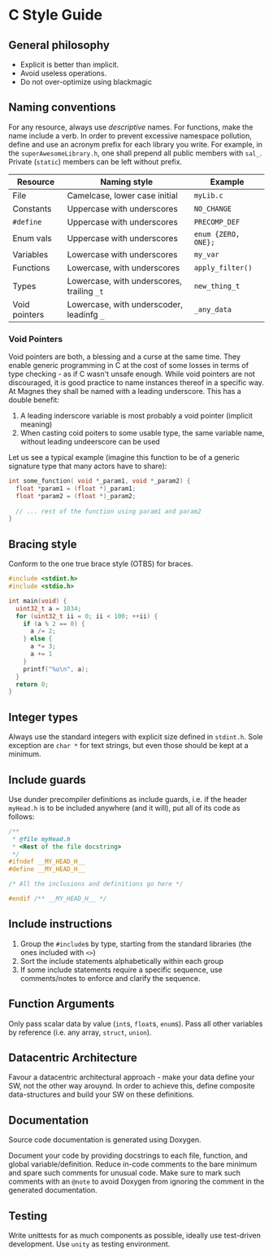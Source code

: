 # C Style Guide

## General philosophy
* Explicit is better than implicit.
* Avoid useless operations.
* Do not over-optimize using blackmagic

## Naming conventions
For any resource, always use _descriptive_ names. For functions, make
the name include a verb. In order to prevent excessive namespace pollution,
define and use an acronym prefix for each library you write. For example,
in the `superAwesomeLibrary.h`, one shall prepend all public members
with `sal_`. Private (`static`) members can be left without prefix.

| Resource      | Naming style                                  | Example               |
|---------------|-----------------------------------------------|-----------------------|
| File          | Camelcase, lower case initial                 | `myLib.c`             |
| Constants     | Uppercase with underscores                    | `NO_CHANGE`           |
| `#define`     | Uppercase with underscores                    | `PRECOMP_DEF`         |
| Enum vals     | Uppercase with underscores                    | `enum {ZERO, ONE};`   |
| Variables     | Lowercase with underscores                    | `my_var`              |
| Functions     | Lowercase, with underscores                   | `apply_filter()`      |
| Types         | Lowercase, with underscores, trailing `_t`    | `new_thing_t`         |
| Void pointers | Lowercase, with underscoder, leadinfg `_`     | `_any_data`           |

### Void Pointers
Void pointers are both, a blessing and a curse at the same time.
They enable generic programming in C at the cost of some losses
in terms of type checking - as if C wasn't unsafe enough. While
void pointers are not discouraged, it is good practice to name
instances thereof in a specific way. At Magnes they shall be named
with a leading underscore.
This has a double benefit:
1. A leading inderscore variable is most probably a void pointer (implicit meaning)
2. When casting coid poiters to some usable type, the same variable name, without leading undeerscore can be used

Let us see a typical example (imagine this function to be of a generic signature type that many actors have to share):
```C
int some_function( void *_param1, void *_param2) {
  float *param1 = (float *)_param1;
  float *param2 = (float *)_param2;
  
  // ... rest of the function using param1 and param2
}
```

## Bracing style
Conform to the one true brace style (OTBS) for braces.

```c
#include <stdint.h>
#include <stdio.h>

int main(void) {
  uint32_t a = 1034;
  for (uint32_t ii = 0; ii < 100; ++ii) {
    if (a % 2 == 0) {
      a /= 2;
    } else {
      a *= 3;
      a += 1
    }
    printf("%u\n", a);
  }
  return 0;
}
```

## Integer types
Always use the standard integers with explicit size defined in
`stdint.h`. Sole exception are `char *` for text strings, but even
those should be kept at a minimum.

## Include guards
Use dunder precompiler definitions as include guards, i.e. if the header
`myHead.h` is to be included anywhere (and it will), put all of its code
as follows:
```C
/**
 * @file myHead.h
 * <Rest of the file docstring>
 */
#ifndef __MY_HEAD_H__
#define __MY_HEAD_H__

/* All the inclusions and definitions go here */

#endif /** __MY_HEAD_H__ */
```

## Include instructions
1. Group the `#include`s by type, starting from the standard libraries (the ones included with `<>`)
2. Sort the include statements alphabetically within each group
3. If some include statements require a specific sequence, use comments/notes to enforce and clarify the sequence.

## Function Arguments
Only pass scalar data by value (`int`s, `float`s, `enum`s). Pass all other variables
by reference (i.e. any array, `struct`, `union`).

## Datacentric Architecture
Favour a datacentric architectural approach - make your data define your SW, not
the other way arouynd.
In order to achieve this, define composite data-structures and build your SW
on these definitions.

## Documentation
Source code documentation is generated using Doxygen.

Document your code by providing docstrings to each file, function, and global
variable/definition. Reduce in-code comments to the bare minimum and spare
such comments for unusual code. Make sure to mark such comments with an `@note`
to avoid Doxygen from ignoring the comment in the generated documentation.

## Testing
Write unittests for as much components as possible, ideally use
test-driven development. Use `unity` as testing environment.
